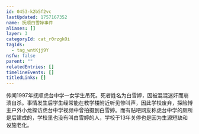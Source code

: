 ```yaml
---
id: 0453-k2b5f2vc
lastUpdated: 1757167352
name: 抚顺白雪婷事件
aliases: []
layer: 3
categoryId: cat_r0rzgkOi
tagIds:
  - tag_wntKjj9Y
nsfw: false
parent: ""
relatedEntries: []
timelineEvents: []
titledLinks: []
---
```


传闻1997年抚顺虎台中学一女学生吊死。死者姓名为白雪婷，因被混混迷奸而崩溃自杀。事情发生后学生经常能在教学楼附近听见惨叫声，因此学校废弃，探险博主户外小龙探访虎台中学视频中曾拍摄到白雪婷。而有贴吧网友称虎台中学的厕所是后建成的，学校里也没有叫白雪婷的人，学校于13年关停也是因为生源短缺和设施老化。